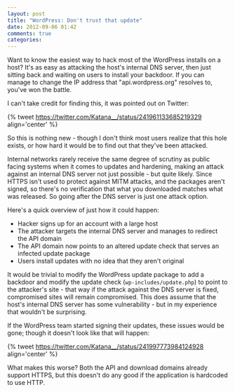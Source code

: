 ```yaml
---
layout: post
title: "WordPress: Don't trust that update"
date: 2012-09-06 01:42
comments: true
categories: 
---
```


Want to know the easiest way to hack most of the WordPress installs on a host? It's as easy as attacking the host's internal DNS server, then just sitting back and waiting on users to install your backdoor. If you can manage to change the IP address that "api.wordpress.org" resolves to, you've won the battle.

I can't take credit for finding this, it was pointed out on Twitter:

{% tweet https://twitter.com/Katana__/status/241961133685219329 align='center' %}

So this is nothing new - though I don't think most users realize that this hole exists, or how hard it would be to find out that they've been attacked.

Internal networks rarely receive the same degree of scrutiny as public facing systems when it comes to updates and hardening, making an attack against an internal DNS server not just possible - but quite likely. Since HTTPS isn't used to protect against MITM attacks, and the packages aren't signed, so there's no verification that what you downloaded matches what was released. So going after the DNS server is just one attack option.

Here's a quick overview of just how it could happen:

* Hacker signs up for an account with a large host
* The attacker targets the internal DNS server and manages to redirect the API domain
* The API domain now points to an altered update check that serves an infected update package
* Users install updates with no idea that they aren't original

It would be trivial to modify the WordPress update package to add a backdoor and modify the update check (`wp-includes/update.php`) to point to the attacker's site - that way if the attack against the DNS server is fixed, compromised sites will remain compromised. This does assume that the host's internal DNS server has some vulnerability - but in my experience that wouldn't be surprising.

If the WordPress team started signing their updates, these issues would be gone; though it doesn't look like that will happen:

{% tweet https://twitter.com/Katana__/status/241997773984124928 align='center' %}

What makes this worse? Both the API and download domains already support HTTPS, but this doesn't do any good if the application is hardcoded to use HTTP.
